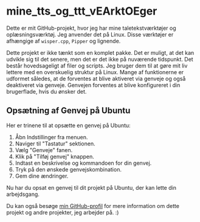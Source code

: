# mine_tts_og_ttt_vEArktOEger

Dette er mit GitHub-projekt, hvor jeg har mine taletekstværktøjer og oplæsningsværktøj. Jeg anvender det på Linux. Disse værktøjer er afhængige af `wisper.cpp`, `Pipper` og lignende.

Dette projekt er ikke tænkt som en komplet pakke. Det er muligt, at det kan udvikle sig til det senere, men det er det ikke på nuværende tidspunkt. Det består hovedsageligt af filer og scripts. Jeg bruger dem til at gøre mit liv lettere med en overskuelig struktur på Linux. Mange af funktionerne er udformet således, at de forventes at blive aktiveret via genveje og også deaktiveret via genveje. Genvejen forventes at blive konfigureret i din brugerflade, hvis du ønsker det.

## Opsætning af Genvej på Ubuntu

Her er trinene til at opsætte en genvej på Ubuntu:

1. Åbn Indstillinger fra menuen.
2. Naviger til "Tastatur" sektionen.
3. Vælg "Genveje" fanen.
4. Klik på "Tilføj genvej" knappen.
5. Indtast en beskrivelse og kommandoen for din genvej.
6. Tryk på den ønskede genvejskombination.
7. Gem dine ændringer.

Nu har du opsat en genvej til dit projekt på Ubuntu, der kan lette din arbejdsgang.

Du kan også besøge [min GitHub-profil](https://github.com/klyxa) for mere information om dette projekt og andre projekter, jeg arbejder på.
 :)
